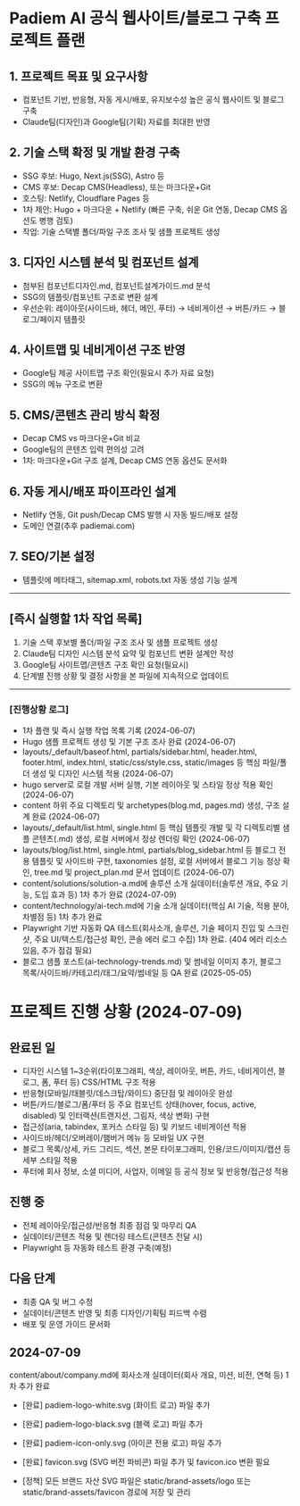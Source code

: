 # Padiem AI 공식 웹사이트/블로그 구축 프로젝트 플랜

## 1. 프로젝트 목표 및 요구사항
- 컴포넌트 기반, 반응형, 자동 게시/배포, 유지보수성 높은 공식 웹사이트 및 블로그 구축
- Claude팀(디자인)과 Google팀(기획) 자료를 최대한 반영

## 2. 기술 스택 확정 및 개발 환경 구축
- SSG 후보: Hugo, Next.js(SSG), Astro 등
- CMS 후보: Decap CMS(Headless), 또는 마크다운+Git
- 호스팅: Netlify, Cloudflare Pages 등
- 1차 제안: Hugo + 마크다운 + Netlify (빠른 구축, 쉬운 Git 연동, Decap CMS 옵션도 병행 검토)
- 작업: 기술 스택별 폴더/파일 구조 조사 및 샘플 프로젝트 생성

## 3. 디자인 시스템 분석 및 컴포넌트 설계
- 첨부된 컴포넌트디자인.md, 컴포넌트설계가이드.md 분석
- SSG의 템플릿/컴포넌트 구조로 변환 설계
- 우선순위: 레이아웃(사이드바, 헤더, 메인, 푸터) → 네비게이션 → 버튼/카드 → 블로그/페이지 템플릿

## 4. 사이트맵 및 네비게이션 구조 반영
- Google팀 제공 사이트맵 구조 확인(필요시 추가 자료 요청)
- SSG의 메뉴 구조로 변환

## 5. CMS/콘텐츠 관리 방식 확정
- Decap CMS vs 마크다운+Git 비교
- Google팀의 콘텐츠 입력 편의성 고려
- 1차: 마크다운+Git 구조 설계, Decap CMS 연동 옵션도 문서화

## 6. 자동 게시/배포 파이프라인 설계
- Netlify 연동, Git push/Decap CMS 발행 시 자동 빌드/배포 설정
- 도메인 연결(추후 padiemai.com)

## 7. SEO/기본 설정
- 템플릿에 메타태그, sitemap.xml, robots.txt 자동 생성 기능 설계

---

## [즉시 실행할 1차 작업 목록]

1. 기술 스택 후보별 폴더/파일 구조 조사 및 샘플 프로젝트 생성
2. Claude팀 디자인 시스템 분석 요약 및 컴포넌트 변환 설계안 작성
3. Google팀 사이트맵/콘텐츠 구조 확인 요청(필요시)
4. 단계별 진행 상황 및 결정 사항을 본 파일에 지속적으로 업데이트

---

### [진행상황 로그]
- 1차 플랜 및 즉시 실행 작업 목록 기록 (2024-06-07)
- Hugo 샘플 프로젝트 생성 및 기본 구조 조사 완료 (2024-06-07)
- layouts/_default/baseof.html, partials/sidebar.html, header.html, footer.html, index.html, static/css/style.css, static/images 등 핵심 파일/폴더 생성 및 디자인 시스템 적용 (2024-06-07)
- hugo server로 로컬 개발 서버 실행, 기본 레이아웃 및 스타일 정상 적용 확인 (2024-06-07)
- content 하위 주요 디렉토리 및 archetypes(blog.md, pages.md) 생성, 구조 설계 완료 (2024-06-07)
- layouts/_default/list.html, single.html 등 핵심 템플릿 개발 및 각 디렉토리별 샘플 콘텐츠(.md) 생성, 로컬 서버에서 정상 렌더링 확인 (2024-06-07)
- layouts/blog/list.html, single.html, partials/blog_sidebar.html 등 블로그 전용 템플릿 및 사이드바 구현, taxonomies 설정, 로컬 서버에서 블로그 기능 정상 확인, tree.md 및 project_plan.md 문서 업데이트 (2024-06-07)
- content/solutions/solution-a.md에 솔루션 소개 실데이터(솔루션 개요, 주요 기능, 도입 효과 등) 1차 추가 완료 (2024-07-09)
- content/technology/ai-tech.md에 기술 소개 실데이터(핵심 AI 기술, 적용 분야, 차별점 등) 1차 추가 완료
- Playwright 기반 자동화 QA 테스트(회사소개, 솔루션, 기술 페이지 진입 및 스크린샷, 주요 UI/텍스트/접근성 확인, 콘솔 에러 로그 수집) 1차 완료. (404 에러 리소스 있음, 추가 점검 필요)
- 블로그 샘플 포스트(ai-technology-trends.md) 및 썸네일 이미지 추가, 블로그 목록/사이드바/카테고리/태그/요약/썸네일 등 QA 완료 (2025-05-05)

# 프로젝트 진행 상황 (2024-07-09)

## 완료된 일
- 디자인 시스템 1~3순위(타이포그래피, 색상, 레이아웃, 버튼, 카드, 네비게이션, 블로그, 폼, 푸터 등) CSS/HTML 구조 적용
- 반응형(모바일/태블릿/데스크탑/와이드) 중단점 및 레이아웃 완성
- 버튼/카드/블로그/폼/푸터 등 주요 컴포넌트 상태(hover, focus, active, disabled) 및 인터랙션(트랜지션, 그림자, 색상 변화) 구현
- 접근성(aria, tabindex, 포커스 스타일 등) 및 키보드 네비게이션 적용
- 사이드바/헤더/오버레이/햄버거 메뉴 등 모바일 UX 구현
- 블로그 목록/상세, 카드 그리드, 섹션, 본문 타이포그래피, 인용/코드/이미지/캡션 등 세부 스타일 적용
- 푸터에 회사 정보, 소셜 미디어, 사업자, 이메일 등 공식 정보 및 반응형/접근성 적용

## 진행 중
- 전체 레이아웃/접근성/반응형 최종 점검 및 마무리 QA
- 실데이터/콘텐츠 적용 및 렌더링 테스트(콘텐츠 전달 시)
- Playwright 등 자동화 테스트 환경 구축(예정)

## 다음 단계
- 최종 QA 및 버그 수정
- 실데이터/콘텐츠 반영 및 최종 디자인/기획팀 피드백 수렴
- 배포 및 운영 가이드 문서화

## 2024-07-09
content/about/company.md에 회사소개 실데이터(회사 개요, 미션, 비전, 연혁 등) 1차 추가 완료 

- [완료] padiem-logo-white.svg (화이트 로고) 파일 추가
- [완료] padiem-logo-black.svg (블랙 로고) 파일 추가
- [완료] padiem-icon-only.svg (아이콘 전용 로고) 파일 추가
- [완료] favicon.svg (SVG 버전 파비콘) 파일 추가 및 favicon.ico 변환 필요

- [정책] 모든 브랜드 자산 SVG 파일은 static/brand-assets/logo 또는 static/brand-assets/favicon 경로에 저장 및 관리 